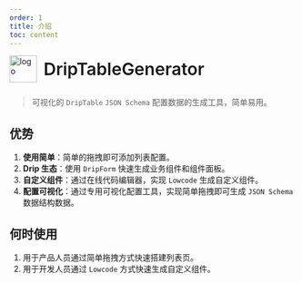 ```yaml
---
order: 1
title: 介绍
toc: content
---
```


<div style="display:flex;align-items:center;margin-bottom:24px">
  <img src="https://storage.360buyimg.com/imgtools/7e0e546a96-d962c880-f9a2-11eb-bf08-d585041b7c80.svg" alt="logo" width="48px"/>
  <span style="font-size:30px;font-weight:600;display:inline-block;margin-left:12px">DripTableGenerator</span>
</div>

> 可视化的 `DripTable` `JSON Schema` 配置数据的生成工具，简单易用。


## 优势

1. **使用简单**：简单的拖拽即可添加列表配置。
2. **Drip 生态**：使用 `DripForm` 快速生成业务组件和组件面板。
3. **自定义组件**：通过在线代码编辑器，实现 `Lowcode` 生成自定义组件。
4. **配置可视化**：通过专用可视化配置工具，实现简单拖拽即可生成 `JSON Schema` 数据结构数据。

## 何时使用

1. 用于产品人员通过简单拖拽方式快速搭建列表页。
2. 用于开发人员通过 `Lowcode` 方式快速生成自定义组件。
